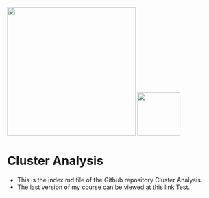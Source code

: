 <img src="https://upload.wikimedia.org/wikipedia/commons/6/66/Logo_cnam.gif" width="300">

<img src="https://rstudio.com/wp-content/uploads/2014/07/RStudio-Logo-Blue-Gray.png" width="100">


# Cluster Analysis
* This is the index.md file of the Github repository Cluster Analysis.
* The last version of my course can be viewed at this link [Test](http://rpubs.com/karkil2205/700595).





